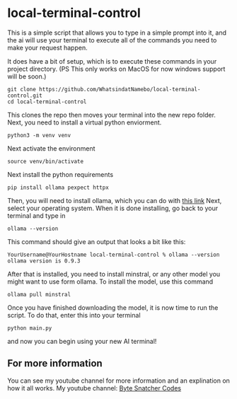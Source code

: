 # local-terminal-control

This is a simple script that allows you to type in a simple prompt into it, and the ai will use your terminal to execute all of the commands you need to make your request happen.

It does have a bit of setup, which is to execute these commands in your project directory.
(PS This only works on MacOS for now windows support will be soon.)

```
git clone https://github.com/WhatsindatNamebo/local-terminal-control.git
cd local-terminal-control
```
This clones the repo then moves your terminal into the new repo folder.
Next, you need to install a virtual python enviorment.
```
python3 -m venv venv
```
Next activate the environment
```
source venv/bin/activate
```
Next install the python requirements
```
pip install ollama pexpect httpx
```
Then, you will need to install ollama, which you can do with [this link](https://ollama.com/download)
Next, select your operating system.
When it is done installing, go back to your terminal and type in
```
ollama --version
```
This command should give an output that looks a bit like this:
```
YourUsername@YourHostname local-terminal-control % ollama --version
ollama version is 0.9.3
```
After that is installed, you need to install minstral, or any other model you might want to use form ollama.
To install the model, use this command
```
ollama pull minstral
```
Once you have finished downloading the model, it is now time to run the script.
To do that, enter this into your terminal
```
python main.py
```
and now you can begin using your new AI terminal!

## For more information
You can see my youtube channel for more information and an explination on how it all works.
My youtube channel: [Byte Snatcher Codes](https://www.youtube.com/@ByteSnatcherCodes)
